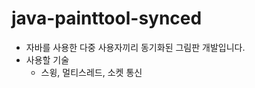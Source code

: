 java-painttool-synced
========================
* 자바를 사용한 다중 사용자끼리 동기화된 그림판 개발입니다.
* 사용할 기술
	* 스윙, 멀티스레드, 소켓 통신
